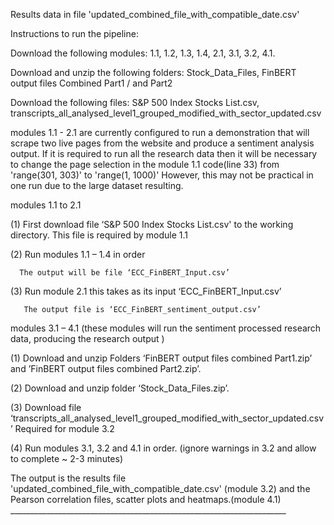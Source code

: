 Results data in file 'updated_combined_file_with_compatible_date.csv'


Instructions to run the pipeline:

Download the following modules: 1.1, 1.2, 1.3, 1.4, 2.1, 3.1, 3.2, 4.1. 

Download and unzip the following folders: Stock_Data_Files, FinBERT output files Combined Part1 / and Part2

Download the following files: S&P 500 Index Stocks List.csv, transcripts_all_analysed_level1_grouped_modified_with_sector_updated.csv

modules 1.1 - 2.1 are currently configured to run a demonstration that will scrape two live pages from the website and 
produce a sentiment analysis output. 
If it is required to run all the research data then it will be necessary 
to change the page selection in the module 1.1 code(line 33) from 'range(301, 303)' to 'range(1, 1000)' 
However, this may not be practical in one run due to the large dataset resulting.






modules 1.1 to 2.1

(1) First download file ‘S&P 500 Index Stocks List.csv' to the working directory. This file is required by module 1.1

(2) Run modules 1.1 – 1.4 in order

      The output will be file ‘ECC_FinBERT_Input.csv’
      
(3) Run module 2.1 this takes as its input ‘ECC_FinBERT_Input.csv’

       The output file is ‘ECC_FinBERT_sentiment_output.csv’
       

       
modules 3.1 – 4.1 (these modules will run the sentiment processed research data, producing the research output )

(1) Download and unzip Folders ‘FinBERT output files combined Part1.zip’ and ’FinBERT output files combined Part2.zip’.

(2)  Download and unzip folder ‘Stock_Data_Files.zip’.

(3)  Download file ‘transcripts_all_analysed_level1_grouped_modified_with_sector_updated.csv’ Required for module 3.2

(4) Run modules 3.1, 3.2 and 4.1 in order. (ignore warnings in 3.2 and allow to complete ~ 2-3 minutes)

The output is the results file 'updated_combined_file_with_compatible_date.csv' (module 3.2)
and the Pearson correlation files, scatter plots and heatmaps.(module 4.1)
    _____________________________________________________________________
